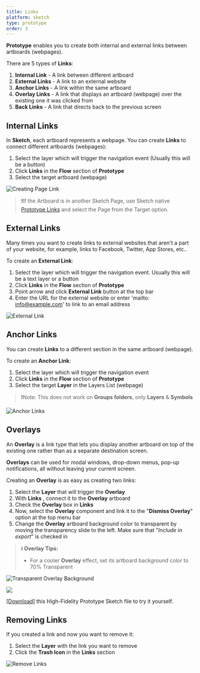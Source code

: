 ```yaml
---
title: Links
platform: sketch
type: prototype
order: 3
---
```


 **Prototype** enables you to create both internal and external links between artboards (webpages).

There are 5 types of **Links**:

1. **Internal Link** - A link between different artboard 
2. **External Links** - A link to an external website
3. **Anchor Links** - A link within the same artboard 
4. **Overlay Links** - A link that displays an artboard (webpage)  over the existing one it was clicked from
5. **Back Links** - A link that directs back to the previous screen
 
## Internal Links

In **Sketch**, each artboard represents a webpage. You can create **Links** to connect different artboards (webpages):

1. Select the layer which will trigger the navigation event (Usually this will be a button)
2. Click **Links**  in the **Flow** section of **Prototype**
3. Select the target artboard  (webpage)

![Creating Page Link](http://f.cl.ly/items/1L3s422J2y252B1D0Q3x/Links.gif)

>❗️If the Artboard is in another Sketch Page, use Sketch native [Prototype Links](https://www.sketch.com/docs/prototyping/links) and select the Page from the Target option.


## External Links

Many times you want to create links to external websites that aren't a part of your website, for example,  links to Facebook, Twitter, App Stores, etc..

To create an **External Link**:

1. Select the layer which will trigger the navigation event. Usually this will be a text layer or a button
2.  Click **Links**  in the **Flow** section of **Prototype**
3. Point arrow and click **External Link** button at the top bar
4. Enter the URL for the external website or enter 'mailto: info@example.com' to link to an email address

![External Link](http://f.cl.ly/items/2X2a401i0E0Q3612461o/[97f25f716beb06086dc5f2e469aba5d0]_External%20Link.gif)

## Anchor Links

You can create **Links** to a different section in the same artboard (webpage).

To create an **Anchor Link**:
1. Select the layer which will trigger the navigation event
2. Click **Links**  in the **Flow** section of **Prototype**
3. Select the target **Layer** in the Layers List  (webpage) 

>❗️Note: This does not work on **Groups folders**, only **Layers** & **Symbols**

![Anchor Links](http://f.cl.ly/items/2O1v0q192u2C3e263M44/%5B1c51a085b8f3903b1adeeac91771aacb%5D_Screen%20Recording%202019-01-23%20at%2006.25%20PM.gif)


## Overlays
An **Overlay** is a link type that lets you display another artboard on top of the existing one rather than as a separate destination screen.  

**Overlays** can be used for modal windows, drop-down menus, pop-up notifications, all without leaving your current screen.

Creating an **Overlay** is as easy as creating two links:

1.  Select the **Layer** that will trigger the **Overlay** 
2. With **Links** , connect it to the **Overlay** artboard
3.  Check the **Overlay** box in **Links**
4.  Now, select the **Overlay** component and link it to the "**Dismiss Overlay**" option at the top menu bar
5.  Change the **Overlay** artboard background color to transparent by moving the transparency slide to the left. Make sure that "*Include in export*" is checked in

> **ℹ️ Overlay Tips:**
>  - For a cooler **Overlay** effect, set its artboard background color to 70% Transparent
   
![Transparent Overlay Background](http://f.cl.ly/items/0c160d0U141z3R1g0B2S/Overlay%20Background%20color.png)

![](https://downloads.intercomcdn.com/i/o/96227182/ddf6773f7326d1c2e943fe1c/HF_Overlay.gif)

[[Download]](http://bit.ly/Anima-Dashboard-Tutorial) this High-Fidelity Prototype Sketch file to try it yourself.

## Removing Links

If you created a link and now you want to remove it:

1. Select the **Layer** with the link you want to remove
2. Click the **Trash Icon** in the **Links** section

![Remove Links](http://f.cl.ly/items/0N1a1u1V0Q2v46220d2F/Remove%20links.gif)